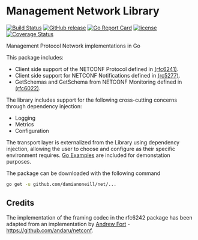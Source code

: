 # Management Network Library

[![Build Status](https://travis-ci.org/damianoneill/net.svg?branch=master)](https://travis-ci.org/damianoneill/net)
[![GitHub release](https://img.shields.io/github/release/damianoneill/net.svg)](https://github.com/damianoneill/net/releases)
[![Go Report Card](https://goreportcard.com/badge/github.com/damianoneill/net)](https://goreportcard.com/report/github.com/damianoneill/net)
[![license](https://img.shields.io/github/license/damianoneill/net.svg)](https://github.com/damianoneill/net/blob/master/LICENSE)
[![Coverage Status](https://coveralls.io/repos/github/damianoneill/net/badge.svg?branch=master)](https://coveralls.io/github/damianoneill/net?branch=master)

Management Protocol Network implementations in Go

This package includes:

* Client side support of the NETCONF Protocol defined in [(rfc6241)](https://tools.ietf.org/html/rfc6241).
* Client side support for NETCONF Notifications defined in [(rc5277)](https://tools.ietf.org/html/rfc5277).
* GetSchemas and GetSchema from NETCONF Monitoring defined in [(rfc6022)](https://tools.ietf.org/html/rfc6022).

The library includes support for the following cross-cutting concerns through dependency injection:

* Logging
* Metrics
* Configuration

The transport layer is externalized from the Library using dependency injection, allowing the user to choose and configure as their specific environment requires.  [Go Examples](https://github.com/damianoneill/net/blob/master/netconf/example_test.go) are included for demonstation purposes.

The package can be downloaded with the following command

```bash
go get -u github.com/damianoneill/net/...
```
## Credits

The implementation of the framing codec in the rfc6242 package has been adapted from an implementation by [Andrew Fort](https://github.com/andaru) - https://github.com/andaru/netconf.
